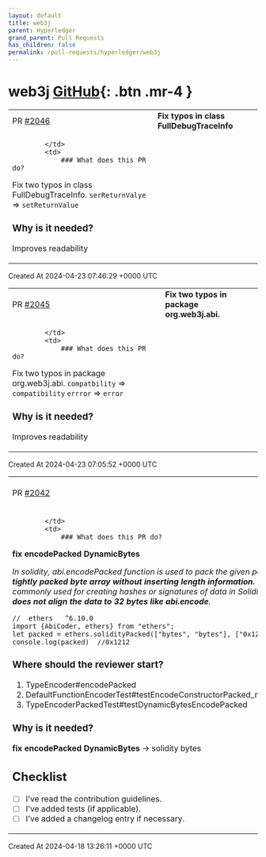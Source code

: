 ```yaml
---
layout: default
title: web3j
parent: Hyperledger
grand_parent: Pull Requests
has_children: false
permalink: /pull-requests/hyperledger/web3j
---
```


# web3j <span class="fs-3 right-align">[GitHub](https://github.com/hyperledger/web3j){: .btn .mr-4 }</span>


<div>
    <table>
        <tr>
            <td>
                PR <a href="https://github.com/hyperledger/web3j/pull/2046" class=".btn">#2046</a>
            </td>
            <td>
                <b>
                    Fix typos in class FullDebugTraceInfo
                </b>
            </td>
        </tr>
        <tr>
            <td>
                
            </td>
            <td>
                ### What does this PR do?
Fix two typos in class FullDebugTraceInfo.
`serReturnValye` => `setReturnValue`

### Why is it needed?
Improves readability
            </td>
        </tr>
    </table>
    <div class="right-align">
        Created At 2024-04-23 07:46:29 +0000 UTC
    </div>
</div>

<div>
    <table>
        <tr>
            <td>
                PR <a href="https://github.com/hyperledger/web3j/pull/2045" class=".btn">#2045</a>
            </td>
            <td>
                <b>
                    Fix two typos in package org.web3j.abi.
                </b>
            </td>
        </tr>
        <tr>
            <td>
                
            </td>
            <td>
                ### What does this PR do?
Fix two typos in package org.web3j.abi.
`compatbility` => `compatibility`
`errror` => `error`

### Why is it needed?
Improves readability
            </td>
        </tr>
    </table>
    <div class="right-align">
        Created At 2024-04-23 07:05:52 +0000 UTC
    </div>
</div>

<div>
    <table>
        <tr>
            <td>
                PR <a href="https://github.com/hyperledger/web3j/pull/2042" class=".btn">#2042</a>
            </td>
            <td>
                <b>
                    fix encodePacked DynamicBytes
                </b>
            </td>
        </tr>
        <tr>
            <td>
                
            </td>
            <td>
                ### What does this PR do?
**fix encodePacked DynamicBytes**

*In solidity, abi.encodePacked function is used to pack the given parameters into a **tightly packed byte array without inserting length information.** This function is commonly used for creating hashes or signatures of data in Solidity contracts, **It does not align the data to 32 bytes like abi.encode**.*

```
//  ethers   ^6.10.0
import {AbiCoder, ethers} from "ethers";
let packed = ethers.solidityPacked(["bytes", "bytes"], ["0x12", "0x12"])
console.log(packed)  //0x1212
```
### Where should the reviewer start?

1. TypeEncoder#encodePacked
2. DefaultFunctionEncoderTest#testEncodeConstructorPacked_multipleParameters
3. TypeEncoderPackedTest#testDynamicBytesEncodePacked

### Why is it needed?

**fix encodePacked DynamicBytes**   -> solidity bytes

## Checklist

- [ ] I've read the contribution guidelines.
- [ ] I've added tests (if applicable).
- [ ] I've added a changelog entry if necessary.
            </td>
        </tr>
    </table>
    <div class="right-align">
        Created At 2024-04-18 13:26:11 +0000 UTC
    </div>
</div>

